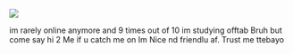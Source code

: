 
![](https://media.tenor.com/TU-MqPN0VzwAAAAM/ice-cream-in-the-hood-be-like.gif)


im rarely online anymore and 9 times out of 10 im studying offtab Bruh 
but come say hi 2 Me if u catch me on Im Nice nd friendlu af. Trust me ttebayo
